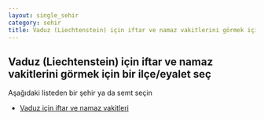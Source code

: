 ```yaml
---
layout: single_sehir
category: sehir
title: Vaduz (Liechtenstein) için iftar ve namaz vakitlerini görmek için bir ilçe/eyalet seç
---
```



## Vaduz (Liechtenstein) için iftar ve namaz vakitlerini görmek için bir ilçe/eyalet seç

Aşağıdaki listeden bir şehir ya da semt seçin


* [Vaduz için iftar ve namaz vakitleri](/iftar.html?sehir=Vaduz&ulke=Liechtenstein&state=Vaduz)
